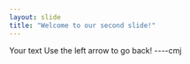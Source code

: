```yaml
---
layout: slide
title: "Welcome to our second slide!"
---
```

Your text
Use the left arrow to go back!
----cmj

